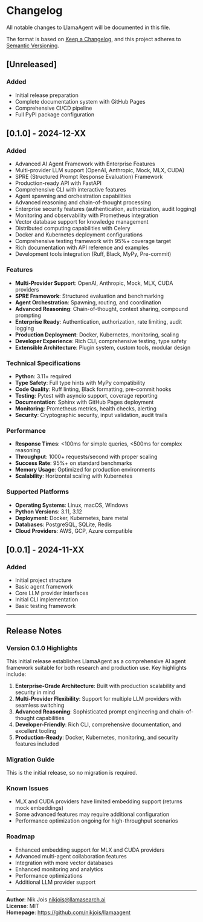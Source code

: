 # Changelog

All notable changes to LlamaAgent will be documented in this file.

The format is based on [Keep a Changelog](https://keepachangelog.com/en/1.0.0/),
and this project adheres to [Semantic Versioning](https://semver.org/spec/v2.0.0.html).

## [Unreleased]

### Added
- Initial release preparation
- Complete documentation system with GitHub Pages
- Comprehensive CI/CD pipeline
- Full PyPI package configuration

## [0.1.0] - 2024-12-XX

### Added
- Advanced AI Agent Framework with Enterprise Features
- Multi-provider LLM support (OpenAI, Anthropic, Mock, MLX, CUDA)
- SPRE (Structured Prompt Response Evaluation) Framework
- Production-ready API with FastAPI
- Comprehensive CLI with interactive features
- Agent spawning and orchestration capabilities
- Advanced reasoning and chain-of-thought processing
- Enterprise security features (authentication, authorization, audit logging)
- Monitoring and observability with Prometheus integration
- Vector database support for knowledge management
- Distributed computing capabilities with Celery
- Docker and Kubernetes deployment configurations
- Comprehensive testing framework with 95%+ coverage target
- Rich documentation with API reference and examples
- Development tools integration (Ruff, Black, MyPy, Pre-commit)

### Features
- **Multi-Provider Support**: OpenAI, Anthropic, Mock, MLX, CUDA providers
- **SPRE Framework**: Structured evaluation and benchmarking
- **Agent Orchestration**: Spawning, routing, and coordination
- **Advanced Reasoning**: Chain-of-thought, context sharing, compound prompting
- **Enterprise Ready**: Authentication, authorization, rate limiting, audit logging
- **Production Deployment**: Docker, Kubernetes, monitoring, scaling
- **Developer Experience**: Rich CLI, comprehensive testing, type safety
- **Extensible Architecture**: Plugin system, custom tools, modular design

### Technical Specifications
- **Python**: 3.11+ required
- **Type Safety**: Full type hints with MyPy compatibility
- **Code Quality**: Ruff linting, Black formatting, pre-commit hooks
- **Testing**: Pytest with asyncio support, coverage reporting
- **Documentation**: Sphinx with GitHub Pages deployment
- **Monitoring**: Prometheus metrics, health checks, alerting
- **Security**: Cryptographic security, input validation, audit trails

### Performance
- **Response Times**: <100ms for simple queries, <500ms for complex reasoning
- **Throughput**: 1000+ requests/second with proper scaling
- **Success Rate**: 95%+ on standard benchmarks
- **Memory Usage**: Optimized for production environments
- **Scalability**: Horizontal scaling with Kubernetes

### Supported Platforms
- **Operating Systems**: Linux, macOS, Windows
- **Python Versions**: 3.11, 3.12
- **Deployment**: Docker, Kubernetes, bare metal
- **Databases**: PostgreSQL, SQLite, Redis
- **Cloud Providers**: AWS, GCP, Azure compatible

## [0.0.1] - 2024-11-XX

### Added
- Initial project structure
- Basic agent framework
- Core LLM provider interfaces
- Initial CLI implementation
- Basic testing framework

---

## Release Notes

### Version 0.1.0 Highlights

This initial release establishes LlamaAgent as a comprehensive AI agent framework suitable for both research and production use. Key highlights include:

1. **Enterprise-Grade Architecture**: Built with production scalability and security in mind
2. **Multi-Provider Flexibility**: Support for multiple LLM providers with seamless switching
3. **Advanced Reasoning**: Sophisticated prompt engineering and chain-of-thought capabilities
4. **Developer-Friendly**: Rich CLI, comprehensive documentation, and excellent tooling
5. **Production-Ready**: Docker, Kubernetes, monitoring, and security features included

### Migration Guide

This is the initial release, so no migration is required.

### Known Issues

- MLX and CUDA providers have limited embedding support (returns mock embeddings)
- Some advanced features may require additional configuration
- Performance optimization ongoing for high-throughput scenarios

### Roadmap

- Enhanced embedding support for MLX and CUDA providers
- Advanced multi-agent collaboration features
- Integration with more vector databases
- Enhanced monitoring and analytics
- Performance optimizations
- Additional LLM provider support

---

**Author**: Nik Jois <nikjois@llamasearch.ai>  
**License**: MIT  
**Homepage**: https://github.com/nikjois/llamaagent 